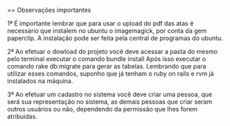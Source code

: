 == Observações importantes


1ª
É importante lembrar que para usar o upload do pdf das atas é necessário que instalem no ubuntu o imagemagick, por conta da gem paperclip.
A instalação pode ser feita pela central de programas do ubuntu.

2ª
Ao efetuar o dowload do projeto você deve acessar a pasta do mesmo pelo terminal executar o comando bundle install
 Após isso executar o comando rake db:migrate
 para gerar as tabelas.
Lembrando que para utilizar esses comandos, suponho que já tenham o ruby on rails e  rvm já instalados na máquina.

3ª
Ao efetuar um cadastro no sistema você deve criar uma pessoa, que  será sua representação no sistema, as demais pessoas que criar seram outros usuários ou não, dependendo da permissão que lhes forem atribuidas. 


